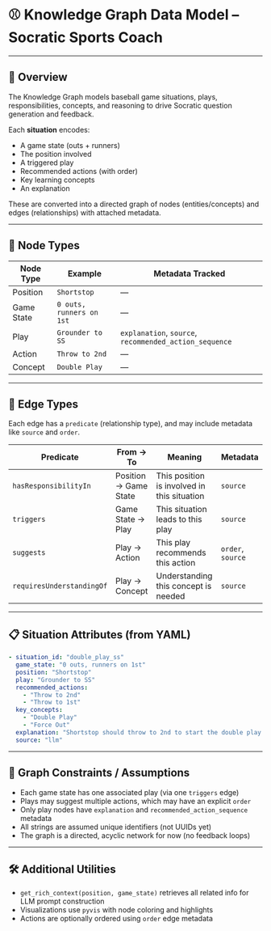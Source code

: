 # ⚾ Knowledge Graph Data Model – Socratic Sports Coach

---

## 🎯 Overview

The Knowledge Graph models baseball game situations, plays, responsibilities, concepts, and reasoning to drive Socratic question generation and feedback.

Each **situation** encodes:
- A game state (outs + runners)
- The position involved
- A triggered play
- Recommended actions (with order)
- Key learning concepts
- An explanation

These are converted into a directed graph of nodes (entities/concepts) and edges (relationships) with attached metadata.

---

## 🧩 Node Types

| Node Type       | Example                         | Metadata Tracked                      |
|----------------|----------------------------------|---------------------------------------|
| Position        | `Shortstop`                     | —                                     |
| Game State      | `0 outs, runners on 1st`        | —                                     |
| Play            | `Grounder to SS`                | `explanation`, `source`, `recommended_action_sequence` |
| Action          | `Throw to 2nd`                  | —                                     |
| Concept         | `Double Play`                   | —                                     |

---

## 🔗 Edge Types

Each edge has a `predicate` (relationship type), and may include metadata like `source` and `order`.

| Predicate              | From → To                        | Meaning                              | Metadata       |
|------------------------|----------------------------------|--------------------------------------|----------------|
| `hasResponsibilityIn`  | Position → Game State            | This position is involved in this situation | `source`        |
| `triggers`             | Game State → Play                | This situation leads to this play    | `source`        |
| `suggests`             | Play → Action                    | This play recommends this action     | `order`, `source` |
| `requiresUnderstandingOf` | Play → Concept               | Understanding this concept is needed | `source`        |

---

## 📋 Situation Attributes (from YAML)

```yaml
- situation_id: "double_play_ss"
  game_state: "0 outs, runners on 1st"
  position: "Shortstop"
  play: "Grounder to SS"
  recommended_actions:
    - "Throw to 2nd"
    - "Throw to 1st"
  key_concepts:
    - "Double Play"
    - "Force Out"
  explanation: "Shortstop should throw to 2nd to start the double play..."
  source: "llm"
```

---

## 🧠 Graph Constraints / Assumptions

- Each game state has one associated play (via one `triggers` edge)
- Plays may suggest multiple actions, which may have an explicit `order`
- Only play nodes have `explanation` and `recommended_action_sequence` metadata
- All strings are assumed unique identifiers (not UUIDs yet)
- The graph is a directed, acyclic network for now (no feedback loops)

---

## 🛠️ Additional Utilities

- `get_rich_context(position, game_state)` retrieves all related info for LLM prompt construction
- Visualizations use `pyvis` with node coloring and highlights
- Actions are optionally ordered using `order` edge metadata